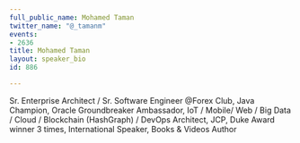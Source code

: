 ```yaml
---
full_public_name: Mohamed Taman
twitter_name: "@_tamanm"
events:
- 2636
title: Mohamed Taman
layout: speaker_bio
id: 886

---
```

Sr. Enterprise Architect / Sr. Software Engineer @Forex Club, Java Champion, Oracle Groundbreaker Ambassador, IoT / Mobile/ Web / Big Data / Cloud / Blockchain (HashGraph) / DevOps Architect, JCP, Duke Award winner 3 times, International Speaker, Books & Videos Author